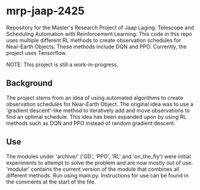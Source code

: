 ﻿# mrp-jaap-2425

Repository for the Master's Research Project of Jaap Laging: Telescope and Scheduling Automation with Reinforcement Learning. This code in this repo uses multiple different RL methods to create observation schedules for Near-Earth Objects. These methods include DQN and PPO. Currently, the project uses Tensorflow. 

NOTE: This project is still a work-in-progress.

## Background
The project stems from an idea of using automated algorithms to create observation schedules for Near-Earth Object. The original idea was to use a 'gradient descent'-like method to iteratively add and move observations to find an optimal schedule. This idea has been expanded upon by using RL methods such as DQN and PPO instead of random gradient descent. 

## Use
The modules under 'archive/' ('GD', 'PPO', 'RL' and 'on_the_fly') were initial experiments to attempt to solve the problem and are now mostly out of use. 'modular' contains the current version of the module that combines all different methods. Run using main.py. Instructions for use can be found in the comments at the start of the file.
